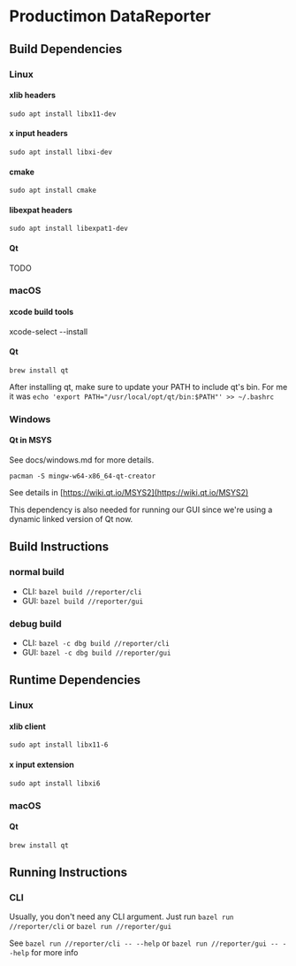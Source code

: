 # Productimon DataReporter

## Build Dependencies

### Linux

#### xlib headers

`sudo apt install libx11-dev`

#### x input headers

`sudo apt install libxi-dev`

#### cmake

`sudo apt install cmake`

#### libexpat headers

`sudo apt install libexpat1-dev`

#### Qt

TODO

### macOS

#### xcode build tools

xcode-select --install

#### Qt

`brew install qt`

After installing qt, make sure to update your PATH to include qt's bin. For me it was `echo 'export PATH="/usr/local/opt/qt/bin:$PATH"' >> ~/.bashrc`

### Windows

#### Qt in MSYS

See docs/windows.md for more details.

`pacman -S mingw-w64-x86_64-qt-creator`

See details in [https://wiki.qt.io/MSYS2](https://wiki.qt.io/MSYS2)

This dependency is also needed for running our GUI since we're using a dynamic linked version of Qt now.

## Build Instructions

### normal build

- CLI: `bazel build //reporter/cli`
- GUI: `bazel build //reporter/gui`

### debug build

- CLI: `bazel -c dbg build //reporter/cli`
- GUI: `bazel -c dbg build //reporter/gui`

## Runtime Dependencies

### Linux

#### xlib client

`sudo apt install libx11-6`

#### x input extension

`sudo apt install libxi6`

### macOS

#### Qt

`brew install qt`

## Running Instructions

### CLI

Usually, you don't need any CLI argument. Just run `bazel run //reporter/cli` or `bazel run //reporter/gui`

See `bazel run //reporter/cli -- --help` or `bazel run //reporter/gui -- --help` for more info
